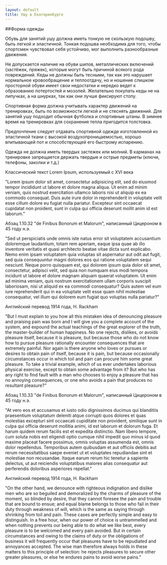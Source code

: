 ```yaml
---
layout: default
title: Ушу в Екатеринбурге
---
```


##Форма одежды


Обувь для занятий ушу должна иметь тонкую не скользкую подошву, быть
легкой и эластичной. Тонкая подошва необходима для того, чтобы спортсмен
чувствовал себя устойчиво, мог выполнить разнообразные движения.


Не допускается наличие на обуви шипов, металлических включений (застёжек,
пряжек), которые могут быть причиной всякого рода повреждений. Кеды не
должны быть тесными, так как это нарушает нормальное кровообращение и
теплоотдачу, но и ношение слишком просторной обуви имеет свои недостатки и
нередко ведет к образованию потертостей и мозолей. Желательно покупать
кеды не на липучках, а на шнурках, так как они лучше фиксируют стопу.


Спортивная форма должна учитывать характер движений на тренировках, быть
по возможности легкой и не стеснять движений. Для занятий ушу подходит
обычная футболка и спортивные штаны. В зимнее время на тренировках для
сохранения тепла пригодится толстовка.


Предпочтение следует отдавать спортивной одежде изготовленной из
эластичной ткани с высокой воздухопроницаемостью, хорошо впитывающей пот и
способствующей его быстрому испарению.

Одежда не должна иметь твердых застежек или молний. В карманах на
тренировке запрещается держать твердые и острые предметы (ключи, телефоны,
заколки и т.д.)

Классический текст Lorem Ipsum, используемый с XVI века

"Lorem ipsum dolor sit amet, consectetur adipisicing elit, sed do eiusmod tempor incididunt ut labore et dolore magna aliqua. Ut enim ad minim veniam, quis nostrud exercitation ullamco laboris nisi ut aliquip ex ea commodo consequat. Duis aute irure dolor in reprehenderit in voluptate velit esse cillum dolore eu fugiat nulla pariatur. Excepteur sint occaecat cupidatat non proident, sunt in culpa qui officia deserunt mollit anim id est laborum."

Абзац 1.10.32 "de Finibus Bonorum et Malorum", написанный Цицероном в 45 году н.э.

"Sed ut perspiciatis unde omnis iste natus error sit voluptatem accusantium doloremque laudantium, totam rem aperiam, eaque ipsa quae ab illo inventore veritatis et quasi architecto beatae vitae dicta sunt explicabo. Nemo enim ipsam voluptatem quia voluptas sit aspernatur aut odit aut fugit, sed quia consequuntur magni dolores eos qui ratione voluptatem sequi nesciunt. Neque porro quisquam est, qui dolorem ipsum quia dolor sit amet, consectetur, adipisci velit, sed quia non numquam eius modi tempora incidunt ut labore et dolore magnam aliquam quaerat voluptatem. Ut enim ad minima veniam, quis nostrum exercitationem ullam corporis suscipit laboriosam, nisi ut aliquid ex ea commodi consequatur? Quis autem vel eum iure reprehenderit qui in ea voluptate velit esse quam nihil molestiae consequatur, vel illum qui dolorem eum fugiat quo voluptas nulla pariatur?"

Английский перевод 1914 года, H. Rackham

"But I must explain to you how all this mistaken idea of denouncing pleasure and praising pain was born and I will give you a complete account of the system, and expound the actual teachings of the great explorer of the truth, the master-builder of human happiness. No one rejects, dislikes, or avoids pleasure itself, because it is pleasure, but because those who do not know how to pursue pleasure rationally encounter consequences that are extremely painful. Nor again is there anyone who loves or pursues or desires to obtain pain of itself, because it is pain, but because occasionally circumstances occur in which toil and pain can procure him some great pleasure. To take a trivial example, which of us ever undertakes laborious physical exercise, except to obtain some advantage from it? But who has any right to find fault with a man who chooses to enjoy a pleasure that has no annoying consequences, or one who avoids a pain that produces no resultant pleasure?"

Абзац 1.10.33 "de Finibus Bonorum et Malorum", написанный Цицероном в 45 году н.э.

"At vero eos et accusamus et iusto odio dignissimos ducimus qui blanditiis praesentium voluptatum deleniti atque corrupti quos dolores et quas molestias excepturi sint occaecati cupiditate non provident, similique sunt in culpa qui officia deserunt mollitia animi, id est laborum et dolorum fuga. Et harum quidem rerum facilis est et expedita distinctio. Nam libero tempore, cum soluta nobis est eligendi optio cumque nihil impedit quo minus id quod maxime placeat facere possimus, omnis voluptas assumenda est, omnis dolor repellendus. Temporibus autem quibusdam et aut officiis debitis aut rerum necessitatibus saepe eveniet ut et voluptates repudiandae sint et molestiae non recusandae. Itaque earum rerum hic tenetur a sapiente delectus, ut aut reiciendis voluptatibus maiores alias consequatur aut perferendis doloribus asperiores repellat."

Английский перевод 1914 года, H. Rackham

"On the other hand, we denounce with righteous indignation and dislike men who are so beguiled and demoralized by the charms of pleasure of the moment, so blinded by desire, that they cannot foresee the pain and trouble that are bound to ensue; and equal blame belongs to those who fail in their duty through weakness of will, which is the same as saying through shrinking from toil and pain. These cases are perfectly simple and easy to distinguish. In a free hour, when our power of choice is untrammelled and when nothing prevents our being able to do what we like best, every pleasure is to be welcomed and every pain avoided. But in certain circumstances and owing to the claims of duty or the obligations of business it will frequently occur that pleasures have to be repudiated and annoyances accepted. The wise man therefore always holds in these matters to this principle of selection: he rejects pleasures to secure other greater pleasures, or else he endures pains to avoid worse pains."

